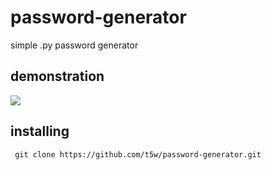 # password-generator
simple .py password generator

## demonstration
![](https://kfc.org.uk/passwordgenerator.gif)

## installing 
``` git clone https://github.com/t5w/password-generator.git```
